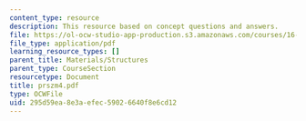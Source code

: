 ```yaml
---
content_type: resource
description: This resource based on concept questions and answers.
file: https://ol-ocw-studio-app-production.s3.amazonaws.com/courses/16-01-unified-engineering-i-ii-iii-iv-fall-2005-spring-2006/295d59ea8e3aefec59026640f8e6cd12_prszm4.pdf
file_type: application/pdf
learning_resource_types: []
parent_title: Materials/Structures
parent_type: CourseSection
resourcetype: Document
title: prszm4.pdf
type: OCWFile
uid: 295d59ea-8e3a-efec-5902-6640f8e6cd12
---
```

